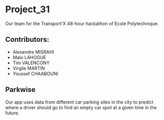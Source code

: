 # Project_31
Our team for the Transport'X 48-hour hackathon of Ecole Polytechnique.

## Contributors:
* Alexandre MISRAHI
* Malo LAHOGUE
* Tim VALENCONY
* Virgile MARTIN
* Youssef CHAABOUNI

## Parkwise
Our app uses data from different car parking sites in the city to predict where a driver should go to find an empty car spot at a given time in the future.
